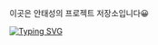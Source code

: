 이곳은 안태성의 프로젝트 저장소입니다😀


[![Typing SVG](https://readme-typing-svg.demolab.com?font=Fira+Code&weight=700&size=25&duration=4000&pause=4000&color=2D8AFF&width=435&lines=Hi;My+Name+is+taeseong+An;My+job+is+front-end)](https://git.io/typing-svg)


